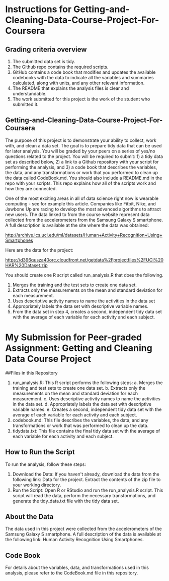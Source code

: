 # Instructions for Getting-and-Cleaning-Data-Course-Project-For-Coursera
## Grading criteria overview
1. The submitted data set is tidy. 
2. The Github repo contains the required scripts.
3. GitHub contains a code book that modifies and updates the available codebooks with the data to indicate all the variables and summaries calculated, along with units, and any other relevant information.
4. The README that explains the analysis files is clear and understandable.
5. The work submitted for this project is the work of the student who submitted it.

## Getting-and-Cleaning-Data-Course-Project-For-Coursera  <br /> 
The purpose of this project is to demonstrate your ability to collect, work with, and clean a data set. The goal is to prepare tidy data that can be used for later analysis. You will be graded by your peers on a series of yes/no questions related to the project. You will be required to submit: 1) a tidy data set as described below, 2) a link to a Github repository with your script for performing the analysis, and 3) a code book that describes the variables, the data, and any transformations or work that you performed to clean up the data called CodeBook.md. You should also include a README.md in the repo with your scripts. This repo explains how all of the scripts work and how they are connected.

One of the most exciting areas in all of data science right now is wearable computing - see for example 
this article. Companies like Fitbit, Nike, and Jawbone Up are racing to develop the most advanced algorithms to attract new users. The data linked to from the course website represent data collected from the accelerometers from the Samsung Galaxy S smartphone. A full description is available at the site where the data was obtained:

http://archive.ics.uci.edu/ml/datasets/Human+Activity+Recognition+Using+Smartphones
 
Here are the data for the project:

https://d396qusza40orc.cloudfront.net/getdata%2Fprojectfiles%2FUCI%20HAR%20Dataset.zip
  
You should create one R script called run_analysis.R that does the following. 
1. Merges the training and the test sets to create one data set.
2. Extracts only the measurements on the mean and standard deviation for each measurement. 
3. Uses descriptive activity names to name the activities in the data set
4. Appropriately labels the data set with descriptive variable names. 
5. From the data set in step 4, creates a second, independent tidy data set with the average of each variable for each activity and each subject.


# My Submission for Peer-graded Assignment: Getting and Cleaning Data Course Project  <br /> 
##Files in this Repository
1. run_analysis.R: This R script performs the following steps:
a. Merges the training and test sets to create one data set.
b. Extracts only the measurements on the mean and standard deviation for each measurement.
c. Uses descriptive activity names to name the activities in the data set.
d. Appropriately labels the data set with descriptive variable names.
e. Creates a second, independent tidy data set with the average of each variable for each activity and each subject.
2. codebook.md: This file describes the variables, the data, and any transformations or work that was performed to clean up the data.
3. tidydata.txt: This file contains the final tidy data set with the average of each variable for each activity and each subject.

## How to Run the Script
To run the analysis, follow these steps:
1. Download the Data: If you haven't already, download the data from the following link: Data for the project. Extract the contents of the zip file to your working directory.
2. Run the Script: Open R or RStudio and run the run_analysis.R script. This script will read the data, perform the necessary transformations, and generate the tidy_data.txt file with the tidy data set.

## About the Data
The data used in this project were collected from the accelerometers of the Samsung Galaxy S smartphone. A full description of the data is available at the following link: Human Activity Recognition Using Smartphones.

## Code Book
For details about the variables, data, and transformations used in this analysis, please refer to the CodeBook.md file in this repository.

